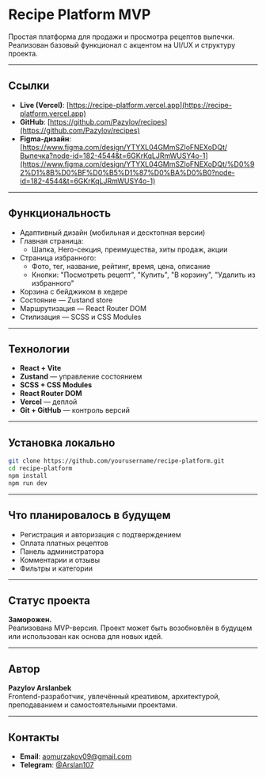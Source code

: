 # Recipe Platform MVP

Простая платформа для продажи и просмотра рецептов выпечки. Реализован базовый функционал с акцентом на UI/UX и структуру проекта.

---

## Ссылки

- **Live (Vercel)**: [https://recipe-platform.vercel.app](https://recipe-platform.vercel.app)
- **GitHub**: [https://github.com/Pazylov/recipes](https://github.com/Pazylov/recipes)
- **Figma-дизайн**: [https://www.figma.com/design/YTYXL04GMmSZloFNEXoDQt/Выпечка?node-id=182-4544&t=6GKrKqLJRmWUSY4o-1](https://www.figma.com/design/YTYXL04GMmSZloFNEXoDQt/%D0%92%D1%8B%D0%BF%D0%B5%D1%87%D0%BA%D0%B0?node-id=182-4544&t=6GKrKqLJRmWUSY4o-1)

---

## Функциональность

- Адаптивный дизайн (мобильная и десктопная версии)
- Главная страница:
  - Шапка, Hero-секция, преимущества, хиты продаж, акции
- Страница избранного:
  - Фото, тег, название, рейтинг, время, цена, описание
  - Кнопки: "Посмотреть рецепт", "Купить", "В корзину", "Удалить из избранного"
- Корзина с бейджиком в хедере
- Состояние — Zustand store
- Маршрутизация — React Router DOM
- Стилизация — SCSS и CSS Modules

---

## Технологии

- **React + Vite**
- **Zustand** — управление состоянием
- **SCSS + CSS Modules**
- **React Router DOM**
- **Vercel** — деплой
- **Git + GitHub** — контроль версий

---

## Установка локально

```bash
git clone https://github.com/yourusername/recipe-platform.git
cd recipe-platform
npm install
npm run dev
```

---

## Что планировалось в будущем

- Регистрация и авторизация с подтверждением
- Оплата платных рецептов
- Панель администратора
- Комментарии и отзывы
- Фильтры и категории

---

## Статус проекта

**Заморожен.**  
Реализована MVP-версия. Проект может быть возобновлён в будущем или использован как основа для новых идей.

---

## Автор

**Pazylov Arslanbek**  
Frontend-разработчик, увлечённый креативом, архитектурой, преподаванием и самостоятельными проектами.

---

## Контакты

- **Email**: aomurzakov09@gmail.com
- **Telegram**: [@Arslan107](https://t.me/Arslan107)
